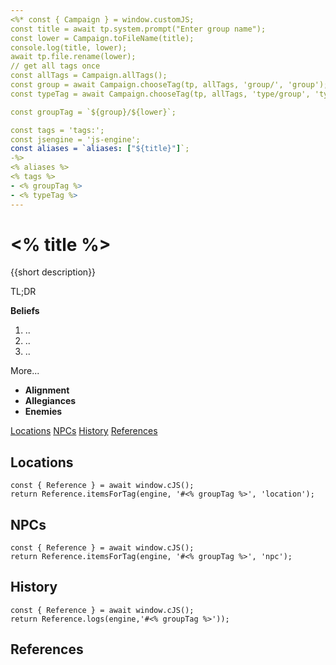 ```yaml
---
<%* const { Campaign } = window.customJS;
const title = await tp.system.prompt("Enter group name");
const lower = Campaign.toFileName(title);
console.log(title, lower);
await tp.file.rename(lower);
// get all tags once
const allTags = Campaign.allTags();
const group = await Campaign.chooseTag(tp, allTags, 'group/', 'group');
const typeTag = await Campaign.chooseTag(tp, allTags, 'type/group', 'type/group');

const groupTag = `${group}/${lower}`;

const tags = 'tags:';
const jsengine = 'js-engine';
const aliases = `aliases: ["${title}"]`;
-%>
<% aliases %>
<% tags %>
- <% groupTag %>
- <% typeTag %>
---
```

# <% title %>
<span class="subhead">{{short description}}</span>

TL;DR 

**Beliefs**

1. ..
2. ..
3. ..

More...

- **Alignment** 
- **Allegiances** 
- **Enemies** 


<span class="nav">[Locations](#Locations) [NPCs](#NPCs) [History](#History) [References](#References)</span>

## Locations

```<% jsengine %>
const { Reference } = await window.cJS();
return Reference.itemsForTag(engine, '#<% groupTag %>', 'location');
```

## NPCs

```<% jsengine %>
const { Reference } = await window.cJS();
return Reference.itemsForTag(engine, '#<% groupTag %>', 'npc');
```

## History

```<% jsengine %>
const { Reference } = await window.cJS();
return Reference.logs(engine,'#<% groupTag %>'));
```

## References


